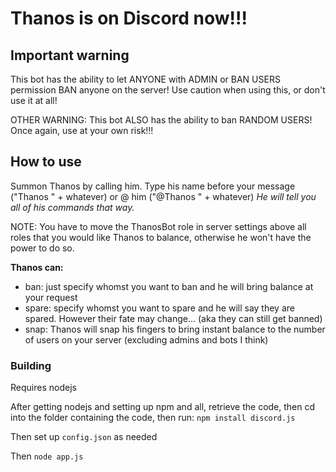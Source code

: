 # Thanos is on Discord now!!!

## Important warning

This bot has the ability to let ANYONE with ADMIN or BAN USERS permission BAN anyone on the server! Use caution when using this, or don't use it at all!

OTHER WARNING: This bot ALSO has the ability to ban RANDOM USERS! Once again, use at your own risk!!!

## How to use

Summon Thanos by calling him. Type his name before your message ("Thanos " + whatever) or @ him ("@Thanos " + whatever)
*He will tell you all of his commands that way.*

NOTE: You have to move the ThanosBot role in server settings above all roles that you would like Thanos to balance, otherwise he won't have the power to do so.

__Thanos can:__

* ban: just specify whomst you want to ban and he will bring balance at your request
* spare: specify whomst you want to spare and he will say they are spared. However their fate may change... (aka they can still get banned)
* snap: Thanos will snap his fingers to bring instant balance to the number of users on your server (excluding admins and bots I think)

### Building

Requires nodejs

After getting nodejs and setting up npm and all, retrieve the code, then cd into the folder containing the code, then run: 
`npm install discord.js`

Then set up `config.json` as needed

Then `node app.js`
